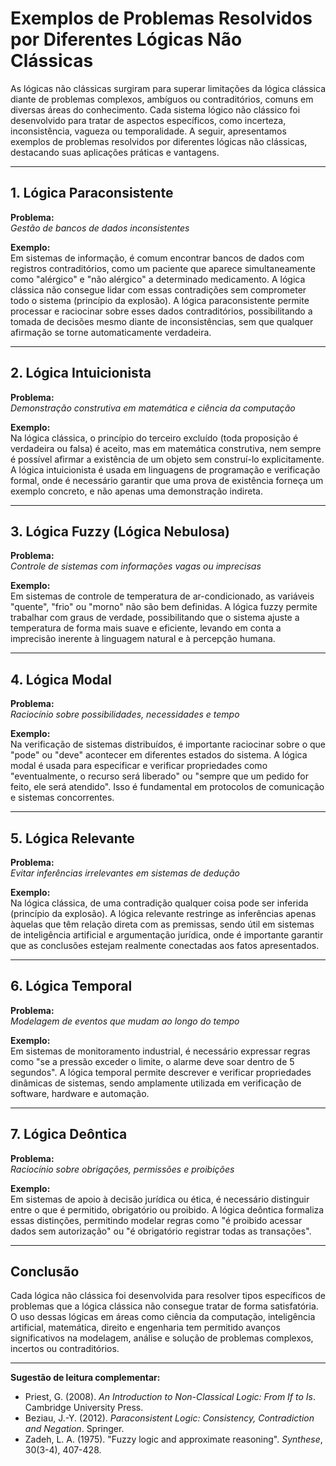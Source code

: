 
# Exemplos de Problemas Resolvidos por Diferentes Lógicas Não Clássicas

As lógicas não clássicas surgiram para superar limitações da lógica clássica diante de problemas complexos, ambíguos ou contraditórios, comuns em diversas áreas do conhecimento. Cada sistema lógico não clássico foi desenvolvido para tratar de aspectos específicos, como incerteza, inconsistência, vagueza ou temporalidade. A seguir, apresentamos exemplos de problemas resolvidos por diferentes lógicas não clássicas, destacando suas aplicações práticas e vantagens.

---

## 1. Lógica Paraconsistente

**Problema:**  
*Gestão de bancos de dados inconsistentes*

**Exemplo:**  
Em sistemas de informação, é comum encontrar bancos de dados com registros contraditórios, como um paciente que aparece simultaneamente como "alérgico" e "não alérgico" a determinado medicamento. A lógica clássica não consegue lidar com essas contradições sem comprometer todo o sistema (princípio da explosão). A lógica paraconsistente permite processar e raciocinar sobre esses dados contraditórios, possibilitando a tomada de decisões mesmo diante de inconsistências, sem que qualquer afirmação se torne automaticamente verdadeira.

---

## 2. Lógica Intuicionista

**Problema:**  
*Demonstração construtiva em matemática e ciência da computação*

**Exemplo:**  
Na lógica clássica, o princípio do terceiro excluído (toda proposição é verdadeira ou falsa) é aceito, mas em matemática construtiva, nem sempre é possível afirmar a existência de um objeto sem construí-lo explicitamente. A lógica intuicionista é usada em linguagens de programação e verificação formal, onde é necessário garantir que uma prova de existência forneça um exemplo concreto, e não apenas uma demonstração indireta.

---

## 3. Lógica Fuzzy (Lógica Nebulosa)

**Problema:**  
*Controle de sistemas com informações vagas ou imprecisas*

**Exemplo:**  
Em sistemas de controle de temperatura de ar-condicionado, as variáveis "quente", "frio" ou "morno" não são bem definidas. A lógica fuzzy permite trabalhar com graus de verdade, possibilitando que o sistema ajuste a temperatura de forma mais suave e eficiente, levando em conta a imprecisão inerente à linguagem natural e à percepção humana.

---

## 4. Lógica Modal

**Problema:**  
*Raciocínio sobre possibilidades, necessidades e tempo*

**Exemplo:**  
Na verificação de sistemas distribuídos, é importante raciocinar sobre o que "pode" ou "deve" acontecer em diferentes estados do sistema. A lógica modal é usada para especificar e verificar propriedades como "eventualmente, o recurso será liberado" ou "sempre que um pedido for feito, ele será atendido". Isso é fundamental em protocolos de comunicação e sistemas concorrentes.

---

## 5. Lógica Relevante

**Problema:**  
*Evitar inferências irrelevantes em sistemas de dedução*

**Exemplo:**  
Na lógica clássica, de uma contradição qualquer coisa pode ser inferida (princípio da explosão). A lógica relevante restringe as inferências apenas àquelas que têm relação direta com as premissas, sendo útil em sistemas de inteligência artificial e argumentação jurídica, onde é importante garantir que as conclusões estejam realmente conectadas aos fatos apresentados.

---

## 6. Lógica Temporal

**Problema:**  
*Modelagem de eventos que mudam ao longo do tempo*

**Exemplo:**  
Em sistemas de monitoramento industrial, é necessário expressar regras como "se a pressão exceder o limite, o alarme deve soar dentro de 5 segundos". A lógica temporal permite descrever e verificar propriedades dinâmicas de sistemas, sendo amplamente utilizada em verificação de software, hardware e automação.

---

## 7. Lógica Deôntica

**Problema:**  
*Raciocínio sobre obrigações, permissões e proibições*

**Exemplo:**  
Em sistemas de apoio à decisão jurídica ou ética, é necessário distinguir entre o que é permitido, obrigatório ou proibido. A lógica deôntica formaliza essas distinções, permitindo modelar regras como "é proibido acessar dados sem autorização" ou "é obrigatório registrar todas as transações".

---

## Conclusão

Cada lógica não clássica foi desenvolvida para resolver tipos específicos de problemas que a lógica clássica não consegue tratar de forma satisfatória. O uso dessas lógicas em áreas como ciência da computação, inteligência artificial, matemática, direito e engenharia tem permitido avanços significativos na modelagem, análise e solução de problemas complexos, incertos ou contraditórios.

---

**Sugestão de leitura complementar:**
- Priest, G. (2008). *An Introduction to Non-Classical Logic: From If to Is*. Cambridge University Press.
- Beziau, J.-Y. (2012). *Paraconsistent Logic: Consistency, Contradiction and Negation*. Springer.
- Zadeh, L. A. (1975). "Fuzzy logic and approximate reasoning". *Synthese*, 30(3-4), 407-428.
```
